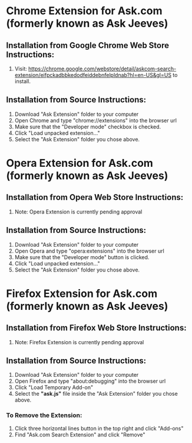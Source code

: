 # Chrome Extension for Ask.com (formerly known as Ask Jeeves)

## Installation from Google Chrome Web Store Instructions:
1.  Visit: https://chrome.google.com/webstore/detail/askcom-search-extension/eifpckadbbkedodfeiddebnfelpldnab?hl=en-US&gl=US to install.

## Installation from Source Instructions:
1. Download "Ask Extension" folder to your computer
2. Open Chrome and type "chrome://extensions" into the browser url
3. Make sure that the "Developer mode" checkbox is checked.
4. Click "Load unpacked extension..."
5. Select the "Ask Extension" folder you chose above.


# Opera Extension for Ask.com (formerly known as Ask Jeeves)

## Installation from Opera Web Store Instructions:
1.  Note:  Opera Extension is currently pending approval

## Installation from Source Instructions:
1. Download "Ask Extension" folder to your computer
2. Open Opera and type "opera:extensions" into the browser url
3. Make sure that the "Developer mode" button is clicked.
4. Click "Load unpacked extension..."
5. Select the "Ask Extension" folder you chose above.

# Firefox Extension for Ask.com (formerly known as Ask Jeeves)

## Installation from Firefox Web Store Instructions:
1.  Note:  Firefox Extension is currently pending approval

## Installation from Source Instructions:
1. Download "Ask Extension" folder to your computer
2. Open Firefox and type "about:debugging" into the browser url
3. Click "Load Temporary Add-on"
4. Select the <b>"ask.js"</b> file inside the "Ask Extension" folder you chose above.

### To Remove the Extension:
1.  Click three horizontal lines button in the top right and click "Add-ons"
2.  Find "Ask.com Search Extension" and click "Remove"


